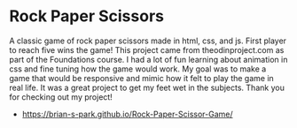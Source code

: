 # Rock Paper Scissors

A classic game of rock paper scissors made in html, css, and js. First player to reach five wins the game! This project came from theodinproject.com as part of the Foundations course. I had a lot of fun learning about animation in css and fine tuning how the game would work. My goal was to make a game that would be responsive and mimic how it felt to play the game in real life. It was a great project to get my feet wet in the subjects. Thank you for checking out my project!

- https://brian-s-park.github.io/Rock-Paper-Scissor-Game/


